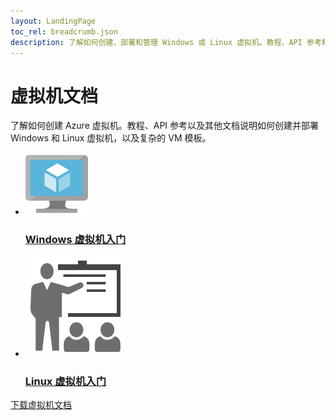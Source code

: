 ```yaml
---
layout: LandingPage
toc_rel: breadcrumb.json
description: 了解如何创建、部署和管理 Windows 或 Linux 虚拟机。教程、API 参考和其他文档。
---
```


# 虚拟机文档

了解如何创建 Azure 虚拟机。教程、API 参考以及其他文档说明如何创建并部署 Windows 和 Linux 虚拟机，以及复杂的 VM 模板。

<ul class="panelContent cardsFTitle">
    <li><a href="/mooncaketest/articles/virtual-machines/windows">
<div class="cardSize"><div class="cardPadding"><div class="card"><div class="cardImageOuter"><div class="cardImage"><img src="media/index/virtual-machines.svg" alt="" /></div></div><div class="cardText"><h3>Windows 虚拟机入门</h3></div></div></div>
        </div></a>
</li>
    <li><a href="/mooncaketest/articles/virtual-machines/linux">
<div class="cardSize"><div class="cardPadding"><div class="card"><div class="cardImageOuter"><div class="cardImage"><img src="media/index/get-started.svg" alt="" /></div></div><div class="cardText"><h3>Linux 虚拟机入门</h3></div></div></div>
        </div></a>
</li>    
</ul>

<div class="downloadHolder"><a href="https://opbuildstorageprod.blob.core.windows.net/output-pdf-files/zh-cn/Azure.azure-documents/live/virtual-machines.pdf">
<div class="img"></div>
        <div class="text">下载虚拟机文档</div>
    </a>

</div>

<!---HONumber=Mooncake_0213_2017-->